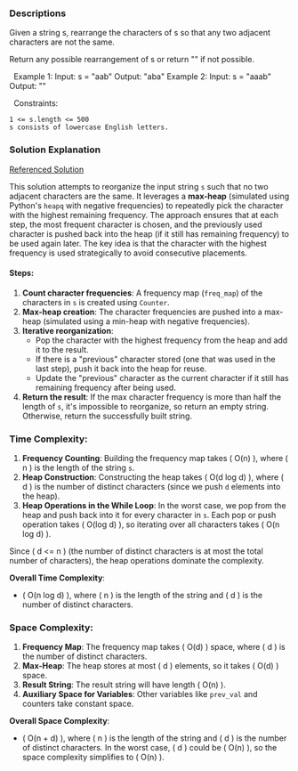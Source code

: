 ### Descriptions 
Given a string s, rearrange the characters of s so that any two adjacent characters are not the same.

Return any possible rearrangement of s or return "" if not possible.

 
Example 1:
Input: s = "aab"
Output: "aba"
Example 2:
Input: s = "aaab"
Output: ""

 
Constraints:


	1 <= s.length <= 500
	s consists of lowercase English letters.


### Solution Explanation
[Referenced Solution](https://leetcode.com/problems/reorganize-string/description/)

This solution attempts to reorganize the input string `s` such that no two adjacent characters are the same. It leverages a **max-heap** (simulated using Python's `heapq` with negative frequencies) to repeatedly pick the character with the highest remaining frequency. The approach ensures that at each step, the most frequent character is chosen, and the previously used character is pushed back into the heap (if it still has remaining frequency) to be used again later. The key idea is that the character with the highest frequency is used strategically to avoid consecutive placements.

#### Steps:
1. **Count character frequencies**: A frequency map (`freq_map`) of the characters in `s` is created using `Counter`.
2. **Max-heap creation**: The character frequencies are pushed into a max-heap (simulated using a min-heap with negative frequencies).
3. **Iterative reorganization**:
   - Pop the character with the highest frequency from the heap and add it to the result.
   - If there is a "previous" character stored (one that was used in the last step), push it back into the heap for reuse.
   - Update the "previous" character as the current character if it still has remaining frequency after being used.
4. **Return the result**: If the max character frequency is more than half the length of `s`, it's impossible to reorganize, so return an empty string. Otherwise, return the successfully built string.

### Time Complexity:

1. **Frequency Counting**: Building the frequency map takes \( O(n) \), where \( n \) is the length of the string `s`.
2. **Heap Construction**: Constructing the heap takes \( O(d log d) \), where \( d \) is the number of distinct characters (since we push `d` elements into the heap).
3. **Heap Operations in the While Loop**: In the worst case, we pop from the heap and push back into it for every character in `s`. Each pop or push operation takes \( O(log d) \), so iterating over all characters takes \( O(n log d) \).

Since \( d <= n \) (the number of distinct characters is at most the total number of characters), the heap operations dominate the complexity.

**Overall Time Complexity**:  
- \( O(n log d) \), where \( n \) is the length of the string and \( d \) is the number of distinct characters.

### Space Complexity:

1. **Frequency Map**: The frequency map takes \( O(d) \) space, where \( d \) is the number of distinct characters.
2. **Max-Heap**: The heap stores at most \( d \) elements, so it takes \( O(d) \) space.
3. **Result String**: The result string will have length \( O(n) \).
4. **Auxiliary Space for Variables**: Other variables like `prev_val` and counters take constant space.

**Overall Space Complexity**:  
- \( O(n + d) \), where \( n \) is the length of the string and \( d \) is the number of distinct characters. In the worst case, \( d \) could be \( O(n) \), so the space complexity simplifies to \( O(n) \).
